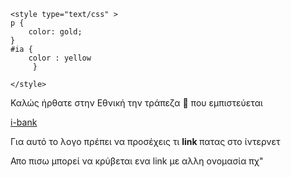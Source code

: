 
<html>
<head>
    
</head>
<body>
    
    <style type="text/css" >
    p {
        color: gold;
    }
    #ia {
        color : yellow 
         }
         
    </style>
   
   <p> Καλώς ήρθατε στην Εθνική την τράπεζα 🏦 που εμπιστεύεται </p>
   <a href=" https://www.google.com/ " >i-bank  </a>
   <p id="ia" >
       Για αυτό το λογο πρέπει να προσέχεις τι  <strong> link </strong>
       πατας στο ίντερνετ 
   </p>
   <p id="ab" >
       Απο πισω μπορεί να κρύβεται ενα link με αλλη ονομασία πχ" <a href=" www.kati.px > (ονομα ) </a> "
   </p>
   
</body>
</html>
